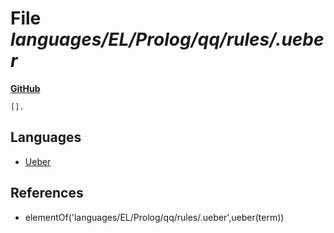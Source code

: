 # File _languages/EL/Prolog/qq/rules/.ueber_
**[GitHub](https://github.com/softlang/yas/blob/master/languages/EL/Prolog/qq/rules/.ueber)**
```
[].

```

## Languages
* [Ueber](../languages/Ueber.md)

## References
* elementOf('languages/EL/Prolog/qq/rules/.ueber',ueber(term))
